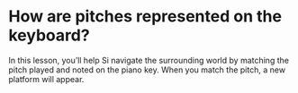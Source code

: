 # How are pitches represented on the keyboard?

In this lesson, you’ll help Si navigate the surrounding world by matching the pitch played and noted on the piano key. When you match the pitch, a new platform will appear.